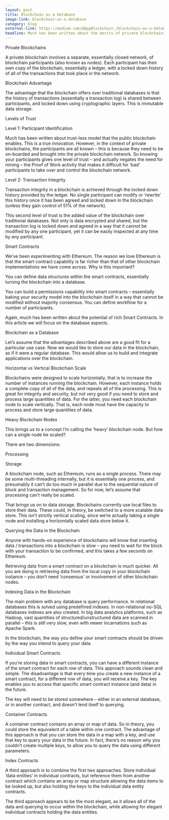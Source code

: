 ```yaml
---
layout: post
title: Blockchain as a Database
image-link: blockchain-as-a-database
category: blog
external-link: https://medium.com/@AppBlockchain_/blockchain-as-a-database-6e81f915f207
headline: Much has been written about the merits of private blockchains. including articles by Richard Brown of IBM, as well as the founders of Eris.
---
```


<p class="post__title">Private Blockchains</p>

<p class="post__content">A private blockchain involves a separate, essentially closed network, of blockchain participants (also known as nodes). Each participant has their own copy of the blockchain, essentially a ledger, with a locked down history of all of the transactions that took place in the network.</p>

<p class="post__title">Blockchain Advantage</p>

<p class="post__content">The advantage that the blockchain offers over traditional databases is that the history of transactions (essentially a transaction log) is shared between participants, and locked down using cryptographic layers. This is immutable data storage.</p>

<p class="post__title">Levels of Trust</p>

<p class="post__subtitle">Level 1: Participant Identification</p>
<p class="post__content">Much has been written about trust-less model that the public blockchain enables. This is a true innovation. However, in the context of private blockchains, the participants are all known – this is because they need to be on-boarded and brought into the private blockchain network. So knowing your participants gives one level of trust – and actually negates the need for mining – the Proof of Work activity that makes it difficult for ‘bad’ participants to take over and control the blockchain network.</p>

<p class="post__subtitle">Level 2: Transaction Integrity</p>
<p class="post__content">Transaction integrity in a blockchain is achieved through the locked down history provided by the ledger. No single participant can modify or ‘rewrite’ this history once it has been agreed and locked down in the blockchain (unless they gain control of 51% of the network).</p>
<p class="post__content">This second level of trust is the added value of the blockchain over traditional databases. Not only is data encrypted and shared, but the transaction log is locked down and agreed in a way that it cannot be modified by any one participant, yet it can be easily inspected at any time by any participant.</p>

<p class="post__title">Smart Contracts</p>

<p class="post__content">We’ve been experimenting with Ethereum. The reason we love Ethereum is that the smart contract capability is far richer than that of other blockchain implementations we have come across. Why is this important?</p>
<p class="post__content">You can define data structures within the smart contracts, essentially turning the blockchain into a database.</p>
<p class="post__content">You can build a permissions capability into smart contracts – essentially baking your security model into the blockchain itself in a way that cannot be modified without majority consensus.
You can define workflow for a number of participants.</p>
<p class="post__content">Again, much has been written about the potential of rich Smart Contracts. In this article we will focus on the database aspects.</p>

<p class="post__title">Blockchain as a Database</p>

<p class="post__content">Let’s assume that the advantages described above are a good fit for a particular use case. Now we would like to store our data in the blockchain, as if it were a regular database. This would allow us to build and integrate applications over the blockchain.</p>

<p class="post__title">Horizontal vs Vertical Blockchain Scale</p>

<p class="post__content">Blockchains were designed to scale horizontally, that is to increase the number of instances running the blockchain. However, each instance holds a complete copy of all of the data, and repeats all of the processing. This is great for integrity and security, but not very good if you need to store and process large quantities of data. For the latter, you need each blockchain node to scale vertically. That is, each node must have the capacity to process and store large quantities of data.</p>

<p class="post__title">Heavy Blockchain Nodes</p>

<p class="post__content">This brings us to a concept I’m calling the ‘heavy’ blockchain node. But how can a single node be scaled?</p>
<p class="post__content">There are two dimensions:</p>
<p class="post__content body--bold">Processing</p>
<p class="post__content body--bold">Storage</p>
<p class="post__content">A blockchain node, such as Ethereum, runs as a single process. There may be some multi-threading internally, but it is essentially one process, and presumably it can’t do too much in parallel due to the sequential nature of block and transaction management. So for now, let’s assume that processing can’t really be scaled.</p>
<p class="post__content">That brings us on to data storage. Blockchains currently use local files to store their data. These could, in theory, be switched to a more scalable data store. This isn’t strictly vertical scaling, since we’re actually taking a single node and installing a horizontally scaled data store below it.</p>

<p class="post__title">Querying the Data in the Blockchain</p>

<p class="post__content">Anyone with hands-on experience of blockchains will know that inserting data / transactions into a blockchain is slow – you need to wait for the block with your transaction to be confirmed, and this takes a few seconds on Ethereum.</p>
<p class="post__content">Retrieving data from a smart contract on a blockchain is much quicker. All you are doing is retrieving data from the local copy in your blockchain instance – you don’t need ‘consensus’ or involvement of other blockchain nodes.</p>

<p class="post__title">Indexing Data in the Blockchain</p>

<p class="post__content">The main problem with any database is query performance. In relational databases this is solved using predefined indexes. In non-relational no-SQL databases indexes are also created. In big data analytics platforms, such as Hadoop, vast quantities of structured/unstructured data are scanned in parallel – this is still very slow, even with newer incarnations such as Apache Spark.</p>
<p class="post__content">In the blockchain, the way you define your smart contracts should be driven by the way you intend to query your data.</p>

<p class="post__title">Individual Smart Contracts</p>

<p class="post__content">If you’re storing data in smart contracts, you can have a different instance of the smart contract for each row of data. This approach sounds clean and simple. The disadvantage is that every time you create a new instance of a smart contract, for a different row of data, you will receive a key. The key enables you to access that specific smart contract instance (and data) in the future.</p>
<p class="post__content">The key will need to be stored somewhere – either in an external database, or in another contract, and doesn’t lend itself to querying.</p>

<p class="post__title">Container Contracts</p>

<p class="post__content">A container contract contains an array or map of data. So in theory, you could store the equivalent of a table within one contract. The advantage of this approach is that you can store the data in a map with a key, and use that key to query your data in the future. In fact, there’s no reason why you couldn’t create multiple keys, to allow you to query the data using different parameters.</p>

<p class="post__title">Index Contracts</p>

<p class="post__content">A third approach is to combine the first two approaches. Store individual ‘data entities’ in individual contracts, but reference them from another contract which contains an array or map structure allowing the data items to be looked up, but also holding the keys to the individual data entity contracts.</p>
<p class="post__content">The third approach appears to be the most elegant, as it allows all of the data and querying to occur within the blockchain, while allowing for elegant individual contracts holding the data entities.</p>